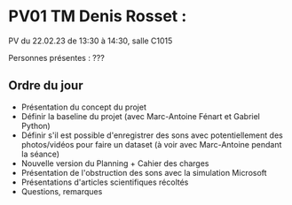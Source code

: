 # PV01 TM Denis Rosset :
PV du 22.02.23 de 13:30 à 14:30, salle C1015

Personnes présentes : ???
## Ordre du jour
- Présentation du concept du projet
- Définir la baseline du projet (avec Marc-Antoine Fénart et Gabriel Python)
- Définir s'il est possible d'enregistrer des sons avec potentiellement des photos/vidéos pour faire un dataset (à voir avec Marc-Antoine pendant la séance)
- Nouvelle version du Planning + Cahier des charges
- Présentation de l'obstruction des sons avec la simulation Microsoft
- Présentations d'articles scientifiques récoltés
- Questions, remarques
